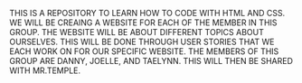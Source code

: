 THIS IS A REPOSITORY TO LEARN HOW TO CODE WITH HTML AND CSS. WE WILL BE CREAING A WEBSITE FOR EACH OF THE MEMBER IN THIS GROUP. THE WEBSITE WILL BE ABOUT DIFFERENT TOPICS ABOUT OURSELVES. THIS WILL BE DONE THROUGH USER STORIES THAT WE EACH WORK ON FOR OUR SPECIFIC WEBSITE. THE MEMBERS OF THIS GROUP ARE DANNY, JOELLE, AND TAELYNN. THIS WILL THEN BE SHARED WITH MR.TEMPLE.